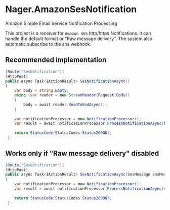 # Nager.AmazonSesNotification
Amazon Simple Email Service Notification Processing

This project is a receiver for `Amazon SES` http/https Notifications. It can handle the default format or "Raw message delivery". The system also automatic subscribe to the sns webhook.

## Recommended implementation
```cs
[Route("SesNotification")]
[HttpPost]
public async Task<IActionResult> SesNotificationAsync()
{
    var body = string.Empty;
    using (var reader = new StreamReader(Request.Body))
    {
        body = await reader.ReadToEndAsync();
    }
    
    var notificationProcessor = new NotificationProcessor();
    var result = await notificationProcessor.ProcessNotificationAsync(body);
    
    return StatusCode(StatusCodes.Status200OK);
 }
 ```


## Works only if "Raw message delivery" disabled
```cs
[Route("SesNotification")]
[HttpPost]
public async Task<IActionResult> SesNotificationAsync(SnsMessage snsMessage)
{  
    var notificationProcessor = new NotificationProcessor();
    var result = await notificationProcessor.ProcessNotificationAsync(snsMessage);
    
    return StatusCode(StatusCodes.Status200OK);
 }
```
